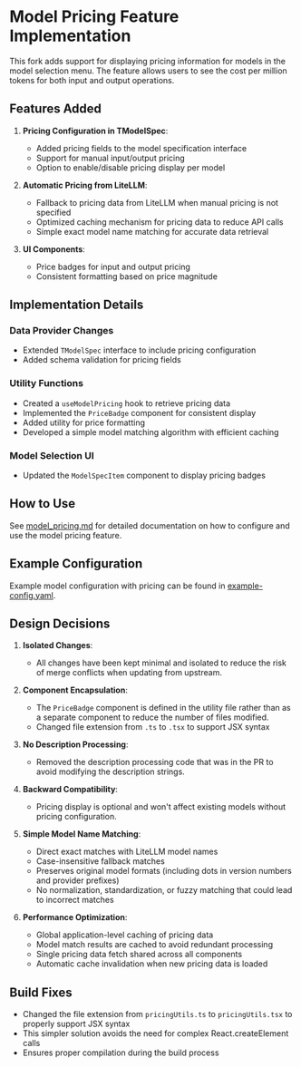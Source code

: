 # Model Pricing Feature Implementation

This fork adds support for displaying pricing information for models in the model selection menu. The feature allows users to see the cost per million tokens for both input and output operations.

## Features Added

1. **Pricing Configuration in TModelSpec**:

   - Added pricing fields to the model specification interface
   - Support for manual input/output pricing
   - Option to enable/disable pricing display per model

2. **Automatic Pricing from LiteLLM**:

   - Fallback to pricing data from LiteLLM when manual pricing is not specified
   - Optimized caching mechanism for pricing data to reduce API calls
   - Simple exact model name matching for accurate data retrieval

3. **UI Components**:
   - Price badges for input and output pricing
   - Consistent formatting based on price magnitude

## Implementation Details

### Data Provider Changes

- Extended `TModelSpec` interface to include pricing configuration
- Added schema validation for pricing fields

### Utility Functions

- Created a `useModelPricing` hook to retrieve pricing data
- Implemented the `PriceBadge` component for consistent display
- Added utility for price formatting
- Developed a simple model matching algorithm with efficient caching

### Model Selection UI

- Updated the `ModelSpecItem` component to display pricing badges

## How to Use

See [model_pricing.md](./model_pricing.md) for detailed documentation on how to configure and use the model pricing feature.

## Example Configuration

Example model configuration with pricing can be found in [example-config.yaml](./example-config.yaml).

## Design Decisions

1. **Isolated Changes**:

   - All changes have been kept minimal and isolated to reduce the risk of merge conflicts when updating from upstream.

2. **Component Encapsulation**:

   - The `PriceBadge` component is defined in the utility file rather than as a separate component to reduce the number of files modified.
   - Changed file extension from `.ts` to `.tsx` to support JSX syntax

3. **No Description Processing**:

   - Removed the description processing code that was in the PR to avoid modifying the description strings.

4. **Backward Compatibility**:

   - Pricing display is optional and won't affect existing models without pricing configuration.

5. **Simple Model Name Matching**:

   - Direct exact matches with LiteLLM model names
   - Case-insensitive fallback matches
   - Preserves original model formats (including dots in version numbers and provider prefixes)
   - No normalization, standardization, or fuzzy matching that could lead to incorrect matches

6. **Performance Optimization**:
   - Global application-level caching of pricing data
   - Model match results are cached to avoid redundant processing
   - Single pricing data fetch shared across all components
   - Automatic cache invalidation when new pricing data is loaded

## Build Fixes

- Changed the file extension from `pricingUtils.ts` to `pricingUtils.tsx` to properly support JSX syntax
- This simpler solution avoids the need for complex React.createElement calls
- Ensures proper compilation during the build process
